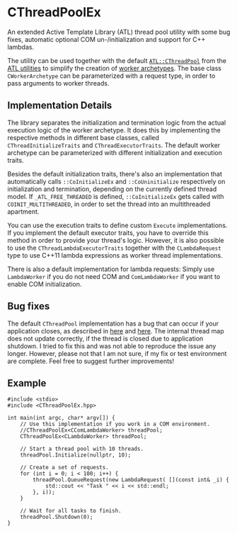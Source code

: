 # CThreadPoolEx

An extended Active Template Library (ATL) thread pool utility with some bug fixes, automatic optional COM un-/initialization and support for C++ lambdas.

The utility can be used together with the default [`ATL::CThreadPool`](https://docs.microsoft.com/en-us/cpp/atl/reference/cthreadpool-class) from the [ATL utilities](https://docs.microsoft.com/en-us/cpp/atl/atl-utilities-reference) to simplify the creation of [worker archetypes](https://docs.microsoft.com/en-us/cpp/atl/reference/worker-archetype). The base class `CWorkerArchetype` can be parameterized with a request type, in order to pass arguments to worker threads.

## Implementation Details

The library separates the initialization and termination logic from the actual execution logic of the worker archetype. It does this by implementing the respective methods in different base classes, called `CThreadInitializeTraits` and `CThreadExecutorTraits`. The default worker archetype can be parameterized with different initialization and execution traits.

Besides the default initialization traits, there's also an implementation that automatically calls `::CoInitializeEx` and `::CoUninitialize` respectively on initialization and termination, depending on the currently defined thread model. If `_ATL_FREE_THREADED` is defined, `::CoInitializeEx` gets called with `COINIT_MULTITHREADED`, in order to set the thread into an multithreaded apartment.

You can use the execution traits to define custom `Execute` implementations. If you implement the default executor traits, you have to override this method in order to provide your thread's logic. However, it is also possible to use the `CThreadLambdaExecutorTraits` together with the `CLambdaRequest` type to use C++11 lambda expressions as worker thread implementations.

There is also a default implementation for lambda requests: Simply use `LambdaWorker` if you do not need COM and `ComLambdaWorker` if you want to enable COM initialization.

## Bug fixes

The default `CThreadPool` implementation has a bug that can occur if your application closes, as described in [here](http://www.win32programmer.info/ATL_Threadpool_socket_server_using_IO_Completion_Ports_problem.html) and [here](http://www.messageloop.info/ASSERT_failed_in_ATL_39_s_CThreadPool_Shutdown.html). The internal thread map does not update correctly, if the thread is closed due to application shutdown. I tried to fix this and was not able to reproduce the issue any longer. However, please not that I am not sure, if my fix or test environment are complete. Feel free to suggest further improvements!


## Example

    #include <stdio>
    #include <CThreadPoolEx.hpp>

    int main(int argc, char* argv[]) {
        // Use this implementation if you work in a COM environment.
        //CThreadPoolEx<CComLambdaWorker> threadPool;
        CThreadPoolEx<CLambdaWorker> threadPool;

        // Start a thread pool with 10 threads.
        threadPool.Initialize(nullptr, 10);

        // Create a set of requests.
        for (int i = 0; i < 100; i++) {
            threadPool.QueueRequest(new LambdaRequest( [](const int& _i) {
                std::cout << "Task " << i << std::endl;
            }, i));
        }

        // Wait for all tasks to finish.
        threadPool.Shutdown(0);
    }